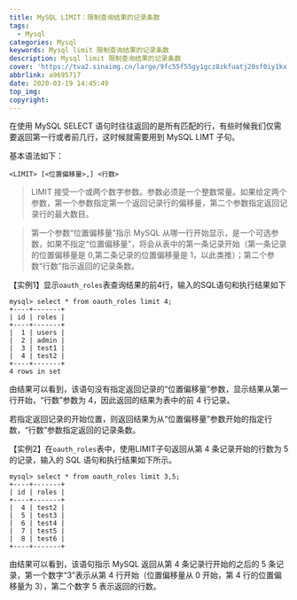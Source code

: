 ```yaml
---
title: MySQL LIMIT：限制查询结果的记录条数
tags:
  - Mysql
categories: Mysql
keywords: Mysql limit 限制查询结果的记录条数
description: Mysql limit 限制查询结果的记录条数
cover: 'https://tva2.sinaimg.cn/large/9fc55f55gy1gcz8zkfuatj20sf0iy1kx.jpg'
abbrlink: a9695717
date: 2020-03-19 14:45:49
top_img:
copyright:
---
```


在使用 MySQL  SELECT 语句时往往返回的是所有匹配的行，有些时候我们仅需要返回第一行或者前几行，这时候就需要用到 MySQL LIMT 子句。

基本语法如下：

```mysql
<LIMIT> [<位置偏移量>,] <行数>
```

> LIMIT 接受一个或两个数字参数。参数必须是一个整数常量。如果给定两个参数，第一个参数指定第一个返回记录行的偏移量，第二个参数指定返回记录行的最大数目。

> 第一个参数“位置偏移量”指示 MySQL 从哪一行开始显示，是一个可选参数，如果不指定“位置偏移量”，将会从表中的第一条记录开始（第一条记录的位置偏移量是 0,第二条记录的位置偏移量是 1，以此类推）；第二个参数“行数”指示返回的记录条数。

【实例1】显示`oauth_roles`表查询结果的前4行，输入的SQL语句和执行结果如下

```mysql
mysql> select * from oauth_roles limit 4;
+----+-------+
| id | roles |
+----+-------+
|  1 | users |
|  2 | admin |
|  3 | test1 |
|  4 | test2 |
+----+-------+
4 rows in set
```

由结果可以看到，该语句没有指定返回记录的“位置偏移量”参数，显示结果从第一行开始，“行数”参数为 4，因此返回的结果为表中的前 4 行记录。

若指定返回记录的开始位置，则返回结果为从“位置偏移量”参数开始的指定行数，“行数”参数指定返回的记录条数。

【实例2】在`oauth_roles`表中，使用LIMIT子句返回从第 4 条记录开始的行数为 5 的记录，输入的 SQL 语句和执行结果如下所示。

```mysql
mysql> select * from oauth_roles limit 3,5;
+----+-------+
| id | roles |
+----+-------+
|  4 | test2 |
|  5 | test3 |
|  6 | test4 |
|  7 | test5 |
|  8 | test6 |
+----+-------+
```

由结果可以看到，该语句指示 MySQL 返回从第 4 条记录行开始的之后的 5 条记录，第一个数字“3”表示从第 4 行开始（位置偏移量从 0 开始，第 4 行的位置偏移量为 3），第二个数字 5 表示返回的行数。

